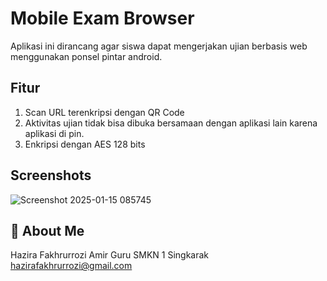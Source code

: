 
# Mobile Exam Browser

Aplikasi ini dirancang agar siswa dapat mengerjakan ujian berbasis web menggunakan ponsel pintar android.


## Fitur

1. Scan URL terenkripsi dengan QR Code
2. Aktivitas ujian tidak bisa dibuka bersamaan dengan aplikasi lain karena aplikasi di pin.
3. Enkripsi dengan AES 128 bits


## Screenshots

![Screenshot 2025-01-15 085745](https://github.com/user-attachments/assets/c0383cd8-d7f4-4829-88b2-f7c0004632fd)


## 🚀 About Me
Hazira Fakhrurrozi Amir
Guru SMKN 1 Singkarak
hazirafakhrurrozi@gmail.com

